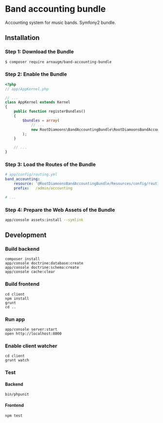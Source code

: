 # Band accounting bundle

Accounting system for music bands.
Symfony2 bundle.

## Installation

### Step 1: Download the Bundle
```bash
$ composer require arnaugm/band-accounting-bundle
```

### Step 2: Enable the Bundle
```php
<?php
// app/AppKernel.php

// ...
class AppKernel extends Kernel
{
    public function registerBundles()
    {
        $bundles = array(
            // ...
            new RootDiamoons\BandAccountingBundle\RootDiamoonsBandAccountingBundle(),
        );
    }

    // ...
}
```

### Step 3: Load the Routes of the Bundle
```yaml
# app/config/routing.yml
band_accounting:
    resource: '@RootDiamoonsBandAccountingBundle/Resources/config/routing.yml'
    prefix:   /admin/accounting
    
# ...
```

### Step 4: Prepare the Web Assets of the Bundle
```bash
app/console assets:install --symlink
```

## Development

### Build backend

```
composer install
app/console doctrine:database:create
app/console doctrine:schema:create
app/console cache:clear
```

### Build frontend

```
cd client
npm install
grunt
cd ..
```

### Run app

```
app/console server:start
open http://localhost:8000
```

### Enable client watcher

```
cd client
grunt watch
```

### Test

#### Backend
```
bin/phpunit
```

#### Frontend
```
npm test
```

